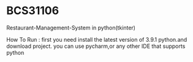 # BCS31106
Restaurant-Management-System in python(tkinter) 

How To Run :
first you need install the latest version of 3.9.1 python.and
download project.
you can use pycharm,or any other IDE that supports python
